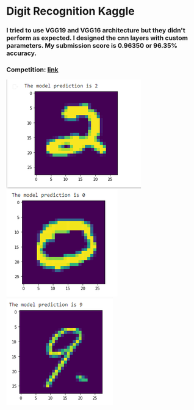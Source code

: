 <h1>Digit Recognition Kaggle</h1>
<h3>I tried to use VGG19 and VGG16 architecture but they didn't perform as expected. I designed the cnn layers with custom parameters. My submission score is 0.96350 or 96.35% accuracy.</h3>
<h3>Competition: <a href="https://www.kaggle.com/c/digit-recognizer/" target="_blank">link</a></h3>
<img src="images/1.PNG" alt="">
<img src="images/2.PNG" alt="">
<img src="images/3.PNG" alt="">